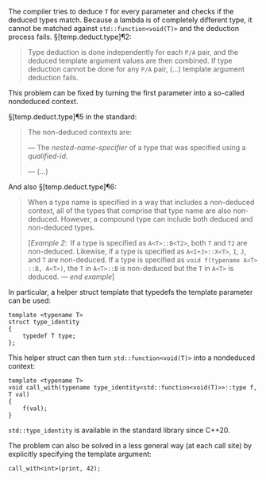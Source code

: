 The compiler tries to deduce `T` for every parameter and checks if the deduced types match. Because a lambda is of completely different type, it cannot be matched against `std::function<void(T)>` and the deduction process fails. §[temp.deduct.type]¶2:

> Type deduction is done independently for each `P/A` pair, and the deduced template argument values are then combined. If type deduction cannot be done for any `P/A` pair, (...) template argument deduction fails. 

This problem can be fixed by turning the first parameter into a so-called nondeduced context.

§[temp.deduct.type]¶5 in the standard:

> The non-deduced contexts are:
>
> — The *nested-name-specifier* of a type that was specified using a *qualified-id*.
>
> — (...)

And also §[temp.deduct.type]¶6:
 
> When a type name is specified in a way that includes a non-deduced context, all of the types that comprise that type name are also non-deduced. However, a compound type can include both deduced and non-deduced types.
>
> [*Example 2*: If a type is specified as `A<T>​::​B<T2>`, both `T` and `T2` are non-deduced. Likewise, if a type is specified as `A<I+J>​::​X<T>`, `I`, `J`, and `T` are non-deduced. If a type is specified as `void f(typename A<T>​::​B, A<T>)`, the `T` in `A<T>​::​B` is non-deduced but the `T` in `A<T>` is deduced. — *end example*]

In particular, a helper struct template that typedefs the template parameter can be used:

```
template <typename T>
struct type_identity
{
    typedef T type;
};
```

This helper struct can then turn `std::function<void(T)>` into a nondeduced context:

```
template <typename T>
void call_with(typename type_identity<std::function<void(T)>>::type f, T val)
{
    f(val);
}
```

`std::type_identity` is available in the standard library since C++20.

The problem can also be solved in a less general way (at each call site) by explicitly specifying the template argument:

```
call_with<int>(print, 42);
```